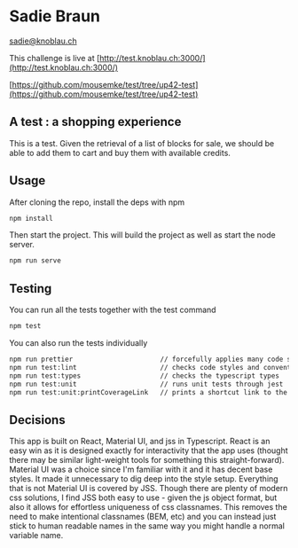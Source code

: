 # Sadie Braun

sadie@knoblau.ch

This challenge is live at [http://test.knoblau.ch:3000/](http://test.knoblau.ch:3000/)

[https://github.com/mousemke/test/tree/up42-test](https://github.com/mousemke/test/tree/up42-test)

## A test : a shopping experience

This is a test. Given the retrieval of a list of blocks for sale, we should be able to add them to cart and buy them with available credits.

## Usage

After cloning the repo, install the deps with npm

```bash
npm install
```

Then start the project. This will build the project as well as start the node server.

```bash
npm run serve
```

## Testing

You can run all the tests together with the test command

```bash
npm test
```

You can also run the tests individually

```bash
npm run prettier                      // forcefully applies many code styles
npm run test:lint                     // checks code styles and conventions
npm run test:types                    // checks the typescript types
npm run test:unit                     // runs unit tests through jest
npm run test:unit:printCoverageLink   // prints a shortcut link to the code coverage report
```

## Decisions

This app is built on React, Material UI, and jss in Typescript. React is an easy win as it is designed exactly for interactivity that the app uses (thought there may be similar light-weight tools for something this straight-forward). Material UI was a choice since I'm familiar with it and it has decent base styles. It made it unnecessary to dig deep into the style setup. Everything that is not Material UI is covered by JSS. Though there are plenty of modern css solutions, I find JSS both easy to use - given the js object format, but also it allows for effortless uniqueness of css classnames. This removes the need to make intentional classnames (BEM, etc) and you can instead just stick to human readable names in the same way you might handle a normal variable name.
